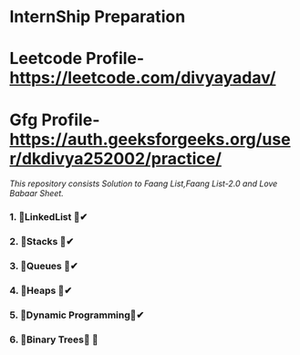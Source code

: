 # InternShip Preparation
# Leetcode Profile- https://leetcode.com/divyayadav/
# Gfg Profile- https://auth.geeksforgeeks.org/user/dkdivya252002/practice/
_This repository consists Solution to Faang List,Faang List-2.0 and Love Babaar Sheet._

### 1.  🔅LinkedList 🔅✔
### 2.  🔅Stacks     🔅✔
### 3.  🔅Queues     🔅✔
### 4.  🔅Heaps      🔅✔
### 5.  🔅Dynamic Programming🔅✔
### 6.  🔅Binary Trees🔅 👀



